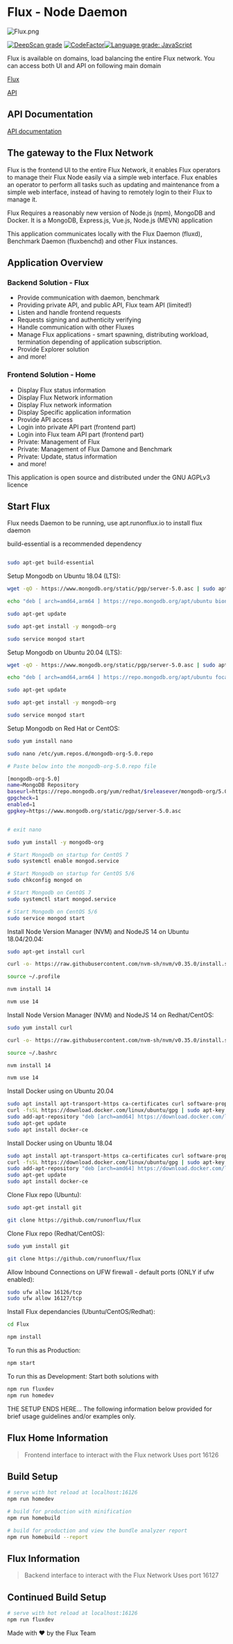 # Flux - Node Daemon

![Flux.png](flux_banner.png)

[![DeepScan grade](https://deepscan.io/api/teams/6436/projects/8442/branches/100920/badge/grade.svg)](https://deepscan.io/dashboard#view=project&tid=6436&pid=8442&bid=100920) [![CodeFactor](https://www.codefactor.io/repository/github/runonflux/flux/badge)](https://www.codefactor.io/repository/github/runonflux/flux)[![Language grade: JavaScript](https://img.shields.io/lgtm/grade/javascript/g/runonflux/flux.svg?logo=lgtm&logoWidth=18)](https://lgtm.com/projects/g/runonflux/flux/context:javascript)

Flux is available on domains, load balancing the entire Flux network. You can access both UI and API on following main domain

[Flux](https://home.runonflux.io)

[API](https://api.runonflux.io)

## API Documentation

[API documentation](https://docs.runonflux.io)

## The gateway to the Flux Network

Flux is the frontend UI to the entire Flux Network, it enables Flux operators to manage their Flux Node easily via a simple web interface. Flux enables an operator to perform all tasks such as updating and maintenance from a simple web interface, instead of having to remotely login to their Flux to manage it.

Flux Requires a reasonably new version of Node.js (npm), MongoDB and Docker. It is a MongoDB, Express.js, Vue.js, Node.js (MEVN) application

This application communicates locally with the Flux Daemon (fluxd), Benchmark Daemon (fluxbenchd) and other Flux instances.

## Application Overview

### Backend Solution - Flux

- Provide communication with daemon, benchmark
- Providing private API, and public API, Flux team API (limited!)
- Listen and handle frontend requests
- Requests signing and authenticity verifying
- Handle communication with other Fluxes
- Manage Flux applications - smart spawning, distributing workload, termination depending of application subscription.
- Provide Explorer solution
- and more!

### Frontend Solution - Home

- Display Flux status information
- Display Flux Network information
- Display Flux network information
- Display Specific application information
- Provide API access
- Login into private API part (frontend part)
- Login into Flux team API part (frontend part)
- Private: Management of Flux
- Private: Management of Flux Damone and Benchmark
- Private: Update, status information
- and more!

This application is open source and distributed under the GNU AGPLv3 licence

## Start Flux

Flux needs Daemon to be running, use apt.runonflux.io to install flux daemon

build-essential is a recommended dependency

```bash

sudo apt-get build-essential
```

Setup Mongodb on Ubuntu 18.04 (LTS):

```bash
wget -qO - https://www.mongodb.org/static/pgp/server-5.0.asc | sudo apt-key add -

echo "deb [ arch=amd64,arm64 ] https://repo.mongodb.org/apt/ubuntu bionic/mongodb-org/5.0 multiverse" | sudo tee /etc/apt/sources.list.d/mongodb-org-5.0.list

sudo apt-get update

sudo apt-get install -y mongodb-org

sudo service mongod start
```

Setup Mongodb on Ubuntu 20.04 (LTS):

```bash
wget -qO - https://www.mongodb.org/static/pgp/server-5.0.asc | sudo apt-key add -

echo "deb [ arch=amd64,arm64 ] https://repo.mongodb.org/apt/ubuntu focal/mongodb-org/5.0 multiverse" | sudo tee /etc/apt/sources.list.d/mongodb-org-5.0.list

sudo apt-get update

sudo apt-get install -y mongodb-org

sudo service mongod start
```

Setup Mongodb on Red Hat or CentOS:

```bash
sudo yum install nano

sudo nano /etc/yum.repos.d/mongodb-org-5.0.repo

# Paste below into the mongodb-org-5.0.repo file

[mongodb-org-5.0]
name=MongoDB Repository
baseurl=https://repo.mongodb.org/yum/redhat/$releasever/mongodb-org/5.0/x86_64/
gpgcheck=1
enabled=1
gpgkey=https://www.mongodb.org/static/pgp/server-5.0.asc


# exit nano

sudo yum install -y mongodb-org

# Start Mongodb on startup for CentOS 7
sudo systemctl enable mongod.service

# Start Mongodb on startup for CentOS 5/6
sudo chkconfig mongod on

# Start Mongodb on CentOS 7
sudo systemctl start mongod.service

# Start Mongodb on CentOS 5/6
sudo service mongod start
```

Install Node Version Manager (NVM) and NodeJS 14 on Ubuntu 18.04/20.04:

```bash
sudo apt-get install curl

curl -o- https://raw.githubusercontent.com/nvm-sh/nvm/v0.35.0/install.sh | bash

source ~/.profile

nvm install 14

nvm use 14
```

Install Node Version Manager (NVM) and NodeJS 14 on Redhat/CentOS:

```bash
sudo yum install curl

curl -o- https://raw.githubusercontent.com/nvm-sh/nvm/v0.35.0/install.sh | bash

source ~/.bashrc

nvm install 14

nvm use 14
```

Install Docker using on Ubuntu 20.04

```bash
sudo apt install apt-transport-https ca-certificates curl software-properties-common
curl -fsSL https://download.docker.com/linux/ubuntu/gpg | sudo apt-key add -
sudo add-apt-repository "deb [arch=amd64] https://download.docker.com/linux/ubuntu focal stable"
sudo apt-get update
sudo apt install docker-ce
```

Install Docker using on Ubuntu 18.04

```bash
sudo apt install apt-transport-https ca-certificates curl software-properties-common
curl -fsSL https://download.docker.com/linux/ubuntu/gpg | sudo apt-key add -
sudo add-apt-repository "deb [arch=amd64] https://download.docker.com/linux/ubuntu bionic stable"
sudo apt-get update
sudo apt install docker-ce
```

Clone Flux repo (Ubuntu):

```bash
sudo apt-get install git

git clone https://github.com/runonflux/flux
```

Clone Flux repo (Redhat/CentOS):

```bash
sudo yum install git

git clone https://github.com/runonflux/flux
```

Allow Inbound Connections on UFW firewall - default ports (ONLY if ufw enabled):

```bash
sudo ufw allow 16126/tcp
sudo ufw allow 16127/tcp
```

Install Flux dependancies (Ubuntu/CentOS/Redhat):

```bash
cd Flux

npm install
```

To run this as Production:

```bash
npm start
```

To run this as Development: Start both solutions with

```bash
npm run fluxdev
npm run homedev
```

THE SETUP ENDS HERE...
The following information below provided for brief usage guidelines and/or examples only.

## Flux Home Information

> Frontend interface to interact with the Flux network
> Uses port 16126

## Build Setup

```bash
# serve with hot reload at localhost:16126
npm run homedev

# build for production with minification
npm run homebuild

# build for production and view the bundle analyzer report
npm run homebuild --report
```

## Flux Information

> Backend interface to interact with the Flux Network
> Uses port 16127

## Continued Build Setup

```bash
# serve with hot reload at localhost:16126
npm run fluxdev
```

Made with ❤️ by the Flux Team
